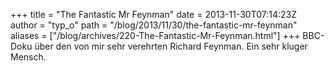 +++
title = "The Fantastic Mr Feynman"
date = 2013-11-30T07:14:23Z
author = "typ_o"
path = "/blog/2013/11/30/the-fantastic-mr-feynman"
aliases = ["/blog/archives/220-The-Fantastic-Mr-Feynman.html"]
+++
BBC-Doku über den von mir sehr verehrten Richard Feynman. Ein sehr
kluger Mensch.
